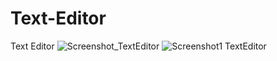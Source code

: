 # Text-Editor
Text Editor
![Screenshot_TextEditor](https://github.com/raunakmukherjee123/Text-Editor/assets/153613701/cb960690-e686-4da2-a22a-054730dacb61)
![Screenshot1 TextEditor](https://github.com/raunakmukherjee123/Text-Editor/assets/153613701/1673ab78-e7e9-4273-91f3-fa58681cbbe8)

